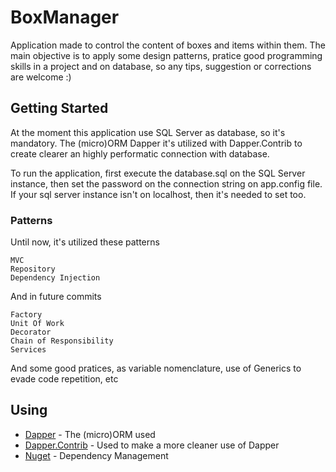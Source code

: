 # BoxManager

Application made to control the content of boxes and items within them. The  main objective is to apply
some design patterns, pratice good programming skills in a project and on database, so any tips, suggestion or
corrections are welcome :) 

## Getting Started

At the moment this application use SQL Server as database, so it's mandatory.
The (micro)ORM Dapper it's utilized with Dapper.Contrib to create clearer an highly performatic connection with database.

To run the application, first execute the database.sql on the SQL Server instance, then set the password on the
connection string on app.config file. If your sql server instance isn't on localhost, then it's needed to set too.

### Patterns

Until now, it's utilized these patterns

```
MVC
Repository
Dependency Injection
```

And in future commits


```
Factory
Unit Of Work
Decorator
Chain of Responsibility
Services
```

And some good pratices, as variable nomenclature, use of Generics to evade code repetition, etc

## Using

* [Dapper](https://github.com/StackExchange/Dapper) - The (micro)ORM used
* [Dapper.Contrib](https://github.com/StackExchange/Dapper/tree/master/Dapper.Contrib) - Used to make a more cleaner use of Dapper
* [Nuget](https://www.nuget.org/) - Dependency Management
